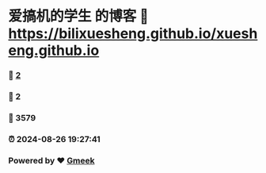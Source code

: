 # 爱搞机的学生 的博客 :link: https://bilixuesheng.github.io/xuesheng.github.io 
### :page_facing_up: [2](https://bilixuesheng.github.io/xuesheng.github.io/tag.html) 
### :speech_balloon: 2 
### :hibiscus: 3579 
### :alarm_clock: 2024-08-26 19:27:41 
### Powered by :heart: [Gmeek](https://github.com/Meekdai/Gmeek)
